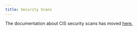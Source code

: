 ```yaml
---
title: Security Scans
---
```


<head>
  <link rel="canonical" href="https://ranchermanager.docs.rancher.com/pages-for-subheaders/cis-scan-guides"/>
</head>

The documentation about CIS security scans has moved [here.](../../how-to-guides/advanced-user-guides/cis-scan-guides/cis-scan-guides.md)
